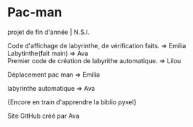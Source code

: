 # Pac-man
projet de fin d'année | N.S.I.

Code d'affichage de labyrinthe, de vérification faits. => Emilia  
Labytinthe(fait main) => Ava  
Premier code de création de labyrithe automatique. => Lilou 

 Déplacement pac man => Emilia
 
 labyrinthe automatique => Ava

{Encore en train d'apprendre la biblio pyxel}


Site GitHub créé par Ava
